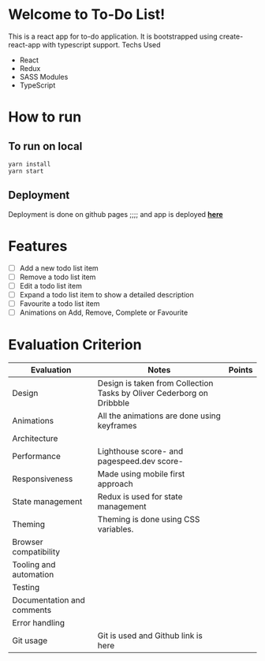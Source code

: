 # Welcome to To-Do List!

This is a react app for to-do application. 
It is bootstrapped using create-react-app with typescript support.
Techs Used

 - React
 - Redux
 - SASS Modules
 - TypeScript

# How to run

## To run on local

    yarn install
    yarn start
    

## Deployment

Deployment is done on github pages ;;;; and app is deployed **[here](https://shreyngd.dev/todo)**


# Features

 - [ ] Add a new todo list item
 - [ ] Remove a todo list item
 - [ ] Edit a todo list item
 - [ ] Expand a todo list item to show a detailed description
 - [ ] Favourite a todo list item
 - [ ] Animations on Add, Remove, Complete or Favourite

# Evaluation Criterion

| **Evaluation**             	| **Notes**                                                             	| **Points** 	|
|----------------------------	|-----------------------------------------------------------------------	|------------	|
| Design                     	| Design is taken from Collection Tasks by Oliver Cederborg on Dribbble 	|            	|
| Animations                 	| All the animations are done using keyframes                           	|            	|
| Architecture               	|                                                                       	|            	|
| Performance                	| Lighthouse score- and pagespeed.dev score-                            	|            	|
| Responsiveness             	| Made using mobile first approach                                      	|            	|
| State management           	| Redux is used for state management                                    	|            	|
| Theming                    	| Theming is done using CSS variables.                                  	|            	|
| Browser compatibility      	|                                                                       	|            	|
| Tooling and automation     	|                                                                       	|            	|
| Testing                    	|                                                                       	|            	|
| Documentation and comments 	|                                                                       	|            	|
| Error handling             	|                                                                       	|            	|
| Git usage                  	| Git is used and Github link is here                                   	|            	|
